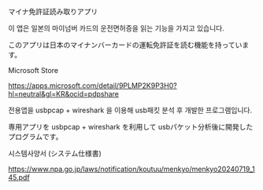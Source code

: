 ﻿マイナ免許証読み取りアプリ


이 앱은 일본의 마이넘버 카드의 운전면허증을 읽는 기능을 가지고 있습니다.

このアプリは日本のマイナンバーカードの運転免許証を読む機能を持っています。


Microsoft Store

https://apps.microsoft.com/detail/9PLMP2K9P3H0?hl=neutral&gl=KR&ocid=pdpshare


전용앱을 usbpcap + wireshark 을 이용해 usb패킷 분석 후 개발한 프로그램입니다.

専用アプリを usbpcap + wireshark を利用して usbパケット分析後に開発したプログラムです。


시스템사양서 (システム仕様書)

https://www.npa.go.jp/laws/notification/koutuu/menkyo/menkyo20240719_145.pdf